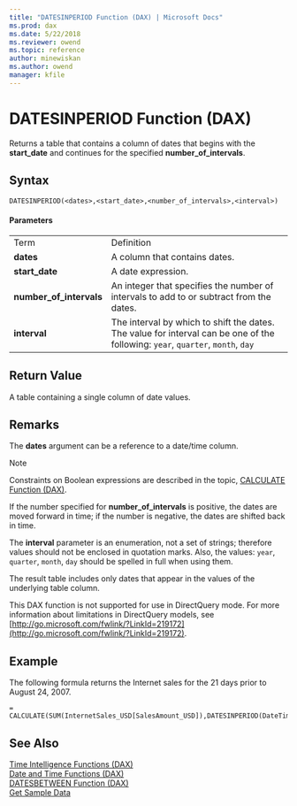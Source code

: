 ```yaml
---
title: "DATESINPERIOD Function (DAX) | Microsoft Docs"
ms.prod: dax
ms.date: 5/22/2018
ms.reviewer: owend
ms.topic: reference
author: minewiskan
ms.author: owend
manager: kfile
---
```

# DATESINPERIOD Function (DAX)
Returns a table that contains a column of dates that begins with the **start_date** and continues for the specified **number_of_intervals**.  
  
## Syntax  
  
```  
DATESINPERIOD(<dates>,<start_date>,<number_of_intervals>,<interval>)  
```  
  
#### Parameters  
  
|||  
|-|-|  
|Term|Definition|  
|**dates**|A column that contains dates.|  
|**start_date**|A date expression.|  
|**number_of_intervals**|An integer that specifies the number of intervals to add to or subtract from the dates.|  
|**interval**|The interval by which to shift the dates. The value for interval can be one of the following: `year`, `quarter`, `month`, `day`|  
  
## Return Value  
A table containing a single column of date values.  
  
## Remarks  
The **dates** argument can be a reference to a date/time column.  
  
> [!NOTE]  
> Constraints on Boolean expressions are described in the topic, [CALCULATE Function &#40;DAX&#41;](calculate-function-dax.md).  
  
If the number specified for **number_of_intervals** is positive, the dates are moved forward in time; if the number is negative, the dates are shifted back in time.  
  
The **interval** parameter is an enumeration, not a set of strings; therefore values should not be enclosed in quotation marks. Also, the values: `year`, `quarter`, `month`, `day` should be spelled in full when using them.  
  
The result table includes only dates that appear in the values of the underlying table column.  
  
This DAX function is not supported for use in DirectQuery mode. For more information about limitations in DirectQuery models, see  [http://go.microsoft.com/fwlink/?LinkId=219172](http://go.microsoft.com/fwlink/?LinkId=219172).  
  
## Example  
The following formula returns the Internet sales for the 21 days prior to August 24, 2007.  
  
```  
= CALCULATE(SUM(InternetSales_USD[SalesAmount_USD]),DATESINPERIOD(DateTime[DateKey],DATE(2007,08,24),-21,day))  
```  
  
## See Also  
[Time Intelligence Functions &#40;DAX&#41;](time-intelligence-functions-dax.md)  
[Date and Time Functions &#40;DAX&#41;](date-and-time-functions-dax.md)  
[DATESBETWEEN Function &#40;DAX&#41;](datesbetween-function-dax.md)  
[Get Sample Data](http://go.microsoft.com/fwlink/?LinkId=164474)  
  
